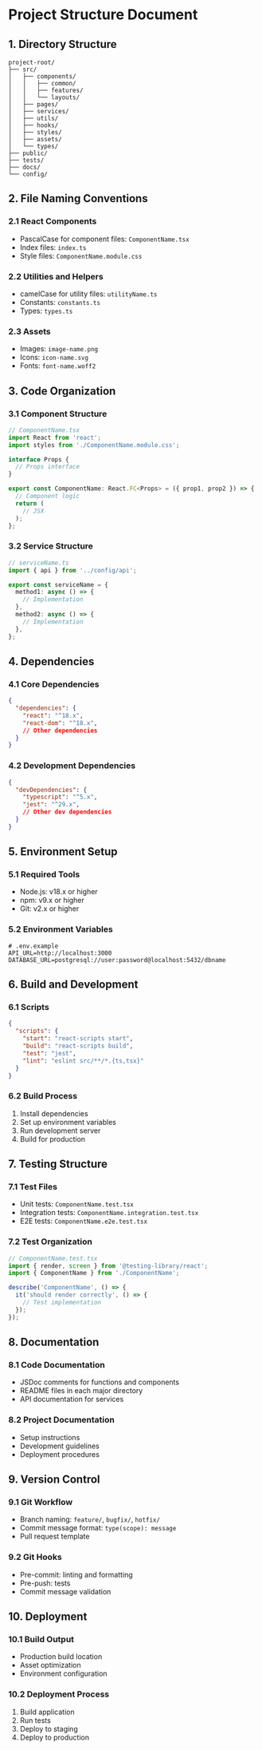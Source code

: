 # Project Structure Document

## 1. Directory Structure
```
project-root/
├── src/
│   ├── components/
│   │   ├── common/
│   │   ├── features/
│   │   └── layouts/
│   ├── pages/
│   ├── services/
│   ├── utils/
│   ├── hooks/
│   ├── styles/
│   ├── assets/
│   └── types/
├── public/
├── tests/
├── docs/
└── config/
```

## 2. File Naming Conventions
### 2.1 React Components
- PascalCase for component files: `ComponentName.tsx`
- Index files: `index.ts`
- Style files: `ComponentName.module.css`

### 2.2 Utilities and Helpers
- camelCase for utility files: `utilityName.ts`
- Constants: `constants.ts`
- Types: `types.ts`

### 2.3 Assets
- Images: `image-name.png`
- Icons: `icon-name.svg`
- Fonts: `font-name.woff2`

## 3. Code Organization
### 3.1 Component Structure
```typescript
// ComponentName.tsx
import React from 'react';
import styles from './ComponentName.module.css';

interface Props {
  // Props interface
}

export const ComponentName: React.FC<Props> = ({ prop1, prop2 }) => {
  // Component logic
  return (
    // JSX
  );
};
```

### 3.2 Service Structure
```typescript
// serviceName.ts
import { api } from '../config/api';

export const serviceName = {
  method1: async () => {
    // Implementation
  },
  method2: async () => {
    // Implementation
  },
};
```

## 4. Dependencies
### 4.1 Core Dependencies
```json
{
  "dependencies": {
    "react": "^18.x",
    "react-dom": "^18.x",
    // Other dependencies
  }
}
```

### 4.2 Development Dependencies
```json
{
  "devDependencies": {
    "typescript": "^5.x",
    "jest": "^29.x",
    // Other dev dependencies
  }
}
```

## 5. Environment Setup
### 5.1 Required Tools
- Node.js: v18.x or higher
- npm: v9.x or higher
- Git: v2.x or higher

### 5.2 Environment Variables
```env
# .env.example
API_URL=http://localhost:3000
DATABASE_URL=postgresql://user:password@localhost:5432/dbname
```

## 6. Build and Development
### 6.1 Scripts
```json
{
  "scripts": {
    "start": "react-scripts start",
    "build": "react-scripts build",
    "test": "jest",
    "lint": "eslint src/**/*.{ts,tsx}"
  }
}
```

### 6.2 Build Process
1. Install dependencies
2. Set up environment variables
3. Run development server
4. Build for production

## 7. Testing Structure
### 7.1 Test Files
- Unit tests: `ComponentName.test.tsx`
- Integration tests: `ComponentName.integration.test.tsx`
- E2E tests: `ComponentName.e2e.test.tsx`

### 7.2 Test Organization
```typescript
// ComponentName.test.tsx
import { render, screen } from '@testing-library/react';
import { ComponentName } from './ComponentName';

describe('ComponentName', () => {
  it('should render correctly', () => {
    // Test implementation
  });
});
```

## 8. Documentation
### 8.1 Code Documentation
- JSDoc comments for functions and components
- README files in each major directory
- API documentation for services

### 8.2 Project Documentation
- Setup instructions
- Development guidelines
- Deployment procedures

## 9. Version Control
### 9.1 Git Workflow
- Branch naming: `feature/`, `bugfix/`, `hotfix/`
- Commit message format: `type(scope): message`
- Pull request template

### 9.2 Git Hooks
- Pre-commit: linting and formatting
- Pre-push: tests
- Commit message validation

## 10. Deployment
### 10.1 Build Output
- Production build location
- Asset optimization
- Environment configuration

### 10.2 Deployment Process
1. Build application
2. Run tests
3. Deploy to staging
4. Deploy to production 
